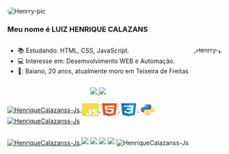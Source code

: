 <img align="center" alt="Henrry-pic" height="" style="border-radius:10px;" src="https://cdn.discordapp.com/attachments/625159978419748909/1008975022016176168/oie_Rrn4GBFuEbJW.gif">


###  Meu nome é LUIZ HENRIQUE CALAZANS
## 
- 📚 Estudando: HTML, CSS, JavaScript. <img align="right" alt="Henrry-pic" height="120" style="border-radius:100px;" src="http://clubedosgeeks.com.br/wp-content/uploads/2016/01/dormrm.gif"> 
- 💻 Interesse em: Desemvolvimento WEB e Automação.
- 🤵‍: Baiano, 20 anos, atualmente moro em Teixeira de Freitas

##

<div align="center">
  <a href="https://github.com/HenriqueCalazanss">
  <img height="150em" src="https://github-readme-stats.vercel.app/api?username=HenriqueCalazanss&show_icons=true&theme=tokyonight&include_all_commits=true&count_private=true"/>
   <img height="150em" src="https://github-readme-stats.vercel.app/api/top-langs/?username=HenriqueCalazanss&layout=compact&langs_count=7&theme=tokyonight"/>

   
</div>

<div style="display: inline_block"><br>
  <img align="center" alt="HenriqueCalazanss-Js" height="15" width="330" src="https://cdn.discordapp.com/attachments/625159978419748909/1008961303383117864/a.png">
  <img align="center" alt="HenriqueCalazanss-Js" height="30" width="40" src="https://raw.githubusercontent.com/devicons/devicon/master/icons/javascript/javascript-plain.svg">
  <img align="center" alt="HenriqueCalazanss-HTML" height="30" width="40" src="https://raw.githubusercontent.com/devicons/devicon/master/icons/html5/html5-original.svg">
  <img align="center" alt="HenriqueCalazanss-CSS" height="30" width="40" src="https://raw.githubusercontent.com/devicons/devicon/master/icons/css3/css3-original.svg">
  <img align="center" alt="HenriqueCalazanss-Python" height="30" width="40" src="https://raw.githubusercontent.com/devicons/devicon/master/icons/python/python-original.svg">
  <img align="center" alt="HenriqueCalazanss-Js" height="15" width="330" src="https://cdn.discordapp.com/attachments/625159978419748909/1008961303383117864/a.png">
 
</div>


##
<div> 
<img align="center" alt="HenriqueCalazanss-Js" height="15" width="145" src="https://cdn.discordapp.com/attachments/625159978419748909/1008961303383117864/a.png">
  <a href="https://www.instagram.com/henrrycalazans/" target="_blank"><img src="https://img.shields.io/badge/-Instagram-%23E4405F?style=for-the-badge&logo=instagram&logoColor=white" target="_blank"></a>
 <a href="https://discord.gg/uYYYBSQ4" target="_blank"><img src="https://img.shields.io/badge/Discord-7289DA?style=for-the-badge&logo=discord&logoColor=white" target="_blank"></a> 
  <a href = "henriquecalazans7@gmail.com"><img src="https://img.shields.io/badge/-Gmail-%23333?style=for-the-badge&logo=gmail&logoColor=white" target="_blank"></a>
  <a href="https://https://www.linkedin.com/in/luiz-henrique-calazans-623088250/" target="_blank"><img src="https://img.shields.io/badge/-LinkedIn-%230077B5?style=for-the-badge&logo=linkedin&logoColor=white" target="_blank"></a> 
  <img align="center" alt="HenriqueCalazanss-Js" height="15" width="145" src="https://cdn.discordapp.com/attachments/625159978419748909/1008961303383117864/a.png">
  
  
